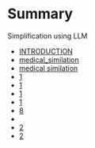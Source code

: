 # Summary
Simplification using LLM

- [INTRODUCTION](./README.md)
- [medical_similation](./mediacal_summilation.md)
- [medical similation](./sim_medical.md)
- [1](./1-2023-10-02-14_21.md)
- [1](./1-e2.md)
- [1](./1-e3.md)
- [1](./1-e5.md)
- [8](./1-e8.md)
- [](.md)
- [2](2.md)
- [2](2.md)
